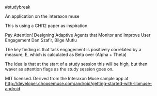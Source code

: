 #studybreak

An application on the interaxon muse

This is using a CHI12 paper as inspiration.

Pay Attention! Designing Adaptive Agents that Monitor and Improve User Engagement Dan Szafir, Bilge Mutlu

The key finding is that task engagement is positively correlated by a measure, E, which is calculated as Beta over (Alpha + Theta)

The idea is that at the start of a study session this will be high, but then waver as attention flags as the study session goes on.

MIT licensed. Derived from the Interaxon Muse sample app at http://developer.choosemuse.com/android/getting-started-with-libmuse-android
